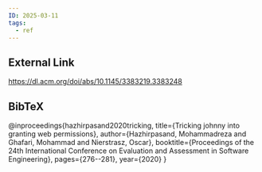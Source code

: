 ```yaml
---
ID: 2025-03-11
tags:
  - ref
---
```

## External Link

https://dl.acm.org/doi/abs/10.1145/3383219.3383248

## BibTeX

@inproceedings{hazhirpasand2020tricking,   title={Tricking johnny into granting web permissions},   author={Hazhirpasand, Mohammadreza and Ghafari, Mohammad and Nierstrasz, Oscar},   booktitle={Proceedings of the 24th International Conference on Evaluation and Assessment in Software Engineering},   pages={276--281},   year={2020} }
